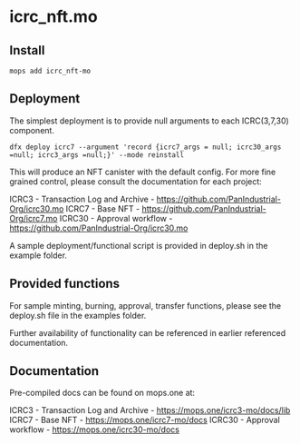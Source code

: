# icrc_nft.mo

## Install
```
mops add icrc_nft-mo
```
## Deployment

The simplest deployment is to provide null arguments to each ICRC(3,7,30) component.

```
dfx deploy icrc7 --argument 'record {icrc7_args = null; icrc30_args =null; icrc3_args =null;}' --mode reinstall
```

This will produce an NFT canister with the default config.  For more fine grained control, please consult the documentation for each project:

ICRC3 - Transaction Log and Archive - https://github.com/PanIndustrial-Org/icrc30.mo
ICRC7 - Base NFT - https://github.com/PanIndustrial-Org/icrc7.mo
ICRC30 - Approval workflow - https://github.com/PanIndustrial-Org/icrc30.mo

A sample deployment/functional script is provided in deploy.sh in the example folder.

## Provided functions

For sample minting, burning, approval, transfer functions, please see the deploy.sh file in the examples folder.

Further availability of functionality can be referenced in earlier referenced documentation.

## Documentation

Pre-compiled docs can be found on mops.one at:

ICRC3 - Transaction Log and Archive - https://mops.one/icrc3-mo/docs/lib
ICRC7 - Base NFT - https://mops.one/icrc7-mo/docs
ICRC30 - Approval workflow - https://mops.one/icrc30-mo/docs
